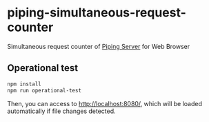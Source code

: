 # piping-simultaneous-request-counter
Simultaneous request counter of [Piping Server](https://github.com/nwtgck/piping-server) for Web Browser

## Operational test

```bash
npm install
npm run operational-test
```

Then, you can access to <http://localhost:8080/>, which will be loaded automatically if file changes detected.
